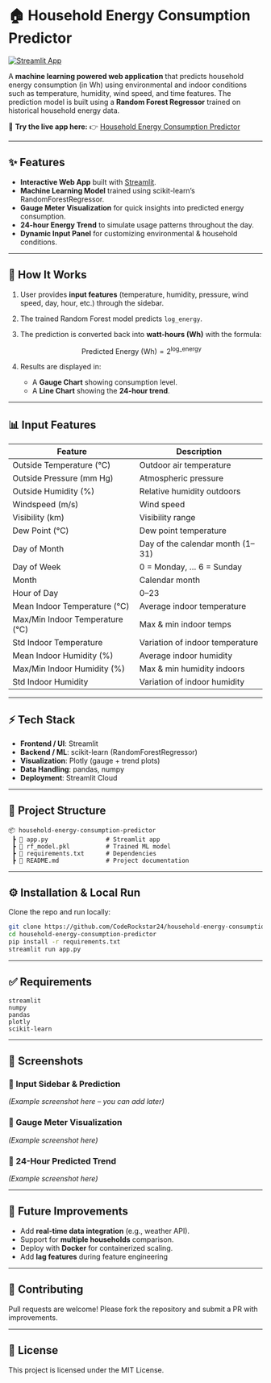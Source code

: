 # 🏠 Household Energy Consumption Predictor

[![Streamlit App](https://img.shields.io/badge/Streamlit-Deployed-brightgreen?logo=streamlit)](https://household-energy-consumption-predictor-uxdfi8gryzh4azweemhrjt.streamlit.app/)

A **machine learning powered web application** that predicts household energy consumption (in Wh) using environmental and indoor conditions such as temperature, humidity, wind speed, and time features. The prediction model is built using a **Random Forest Regressor** trained on historical household energy data.

🔗 **Try the live app here:**
👉 [Household Energy Consumption Predictor](https://household-energy-consumption-predictor-uxdfi8gryzh4azweemhrjt.streamlit.app/)

---

## ✨ Features

* **Interactive Web App** built with [Streamlit](https://streamlit.io/).
* **Machine Learning Model** trained using scikit-learn’s RandomForestRegressor.
* **Gauge Meter Visualization** for quick insights into predicted energy consumption.
* **24-hour Energy Trend** to simulate usage patterns throughout the day.
* **Dynamic Input Panel** for customizing environmental & household conditions.

---

## 🚀 How It Works

1. User provides **input features** (temperature, humidity, pressure, wind speed, day, hour, etc.) through the sidebar.
2. The trained Random Forest model predicts `log_energy`.
3. The prediction is converted back into **watt-hours (Wh)** with the formula:

   $$
   \text{Predicted Energy (Wh)} = 2^{\text{log\_energy}}
   $$
4. Results are displayed in:

   * A **Gauge Chart** showing consumption level.
   * A **Line Chart** showing the **24-hour trend**.

---

## 📊 Input Features

| Feature                         | Description                      |
| ------------------------------- | -------------------------------- |
| Outside Temperature (°C)        | Outdoor air temperature          |
| Outside Pressure (mm Hg)        | Atmospheric pressure             |
| Outside Humidity (%)            | Relative humidity outdoors       |
| Windspeed (m/s)                 | Wind speed                       |
| Visibility (km)                 | Visibility range                 |
| Dew Point (°C)                  | Dew point temperature            |
| Day of Month                    | Day of the calendar month (1–31) |
| Day of Week                     | 0 = Monday, … 6 = Sunday         |
| Month                           | Calendar month                   |
| Hour of Day                     | 0–23                             |
| Mean Indoor Temperature (°C)    | Average indoor temperature       |
| Max/Min Indoor Temperature (°C) | Max & min indoor temps           |
| Std Indoor Temperature          | Variation of indoor temperature  |
| Mean Indoor Humidity (%)        | Average indoor humidity          |
| Max/Min Indoor Humidity (%)     | Max & min humidity indoors       |
| Std Indoor Humidity             | Variation of indoor humidity     |

---

## ⚡ Tech Stack

* **Frontend / UI**: Streamlit
* **Backend / ML**: scikit-learn (RandomForestRegressor)
* **Visualization**: Plotly (gauge + trend plots)
* **Data Handling**: pandas, numpy
* **Deployment**: Streamlit Cloud

---

## 📂 Project Structure

```
📦 household-energy-consumption-predictor
 ┣ 📜 app.py                # Streamlit app
 ┣ 📜 rf_model.pkl          # Trained ML model
 ┣ 📜 requirements.txt      # Dependencies
 ┣ 📜 README.md             # Project documentation
```

---

## ⚙️ Installation & Local Run

Clone the repo and run locally:

```bash
git clone https://github.com/CodeRockstar24/household-energy-consumption-predictor.git
cd household-energy-consumption-predictor
pip install -r requirements.txt
streamlit run app.py
```

---

## ✅ Requirements

```
streamlit
numpy
pandas
plotly
scikit-learn
```

---

## 📸 Screenshots

### 🔹 Input Sidebar & Prediction

*(Example screenshot here – you can add later)*

### 🔹 Gauge Meter Visualization

*(Example screenshot here)*

### 🔹 24-Hour Predicted Trend

*(Example screenshot here)*

---

## 🔮 Future Improvements

* Add **real-time data integration** (e.g., weather API).
* Support for **multiple households** comparison.
* Deploy with **Docker** for containerized scaling.
* Add **lag features** during feature engineering

---

## 🤝 Contributing

Pull requests are welcome! Please fork the repository and submit a PR with improvements.

---

## 📜 License

This project is licensed under the MIT License.


